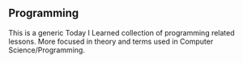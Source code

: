 ## Programming

This is a generic Today I Learned collection of programming related lessons. More focused in theory and terms used in Computer Science/Programming.
